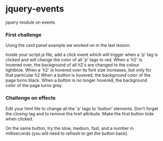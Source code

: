 # jquery-events
jquery module on events

### First challenge
Using the card panel example we worked on in the last lesson:

Inside your script.js file, add a click event which will trigger when a 'p' tag is clicked and will change the color of all 'p' tags to red.
When a 'h2' is hovered over, the background of all h2's are changed to the colour lightblue.
When a 'h2' is hovered over its font size increases, but only for that particular h2
When a button is hovered, the background color of the page turns black.
When a button is no longer hovered, the background color of the page turns grey.

### Challenge on effects

Edit your html file to change all the 'a' tags to 'button' elements. Don’t forget the closing tag and to remove the href attribute. Make the first button hide when clicked.

On the same button, try the slow, medium, fast, and a number in milliseconds (you will need to refresh to get the button back).
